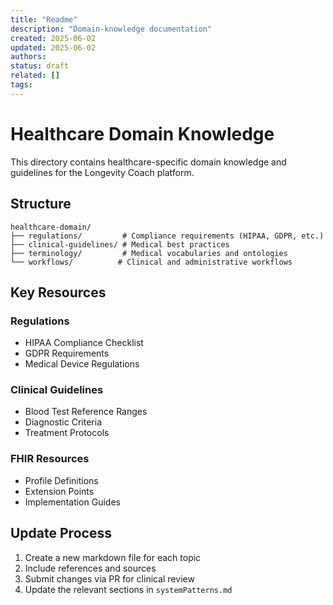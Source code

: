 ```yaml
---
title: "Readme"
description: "Domain-knowledge documentation"
created: 2025-06-02
updated: 2025-06-02
authors: 
status: draft
related: []
tags: 
---
```


# Healthcare Domain Knowledge

This directory contains healthcare-specific domain knowledge and guidelines for the Longevity Coach platform.

## Structure

```
healthcare-domain/
├── regulations/         # Compliance requirements (HIPAA, GDPR, etc.)
├── clinical-guidelines/ # Medical best practices
├── terminology/         # Medical vocabularies and ontologies
└── workflows/          # Clinical and administrative workflows
```

## Key Resources

### Regulations
- HIPAA Compliance Checklist
- GDPR Requirements
- Medical Device Regulations

### Clinical Guidelines
- Blood Test Reference Ranges
- Diagnostic Criteria
- Treatment Protocols

### FHIR Resources
- Profile Definitions
- Extension Points
- Implementation Guides

## Update Process
1. Create a new markdown file for each topic
2. Include references and sources
3. Submit changes via PR for clinical review
4. Update the relevant sections in `systemPatterns.md`
